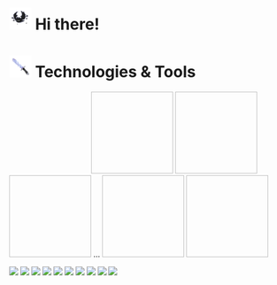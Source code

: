 <h1><img src="src/bat.gif" width="40" height="40"> Hi there!</h1> 

<h1><img src="src/knife.gif" width="40" height="40"> Technologies & Tools</h1>

<svg xmlns="http://www.w3.org/2000/svg"
  xmlns:xlink="http://www.w3.org/1999/xlink" width="148" height="148">
  <img x="0" y="0" width="148" height="148" xlink:href="spinfox_001.png">
    <animate attributeType="CSS" attributeName="opacity" dur="1.25s"
    values="1;0;0;0;0;0;0;0;0;0;0;0;0;0;0;0;0;0;0;0;0;0;0;0;0"
    calcMode="discrete" repeatCount="indefinite" />
  </img>
<img x="0" y="0" width="148" height="148" xlink:href="spinfox_002.png">
    <animate attributeType="CSS" attributeName="opacity" dur="1.25s"
    values="0;1;0;0;0;0;0;0;0;0;0;0;0;0;0;0;0;0;0;0;0;0;0;0;0"
    calcMode="discrete" repeatCount="indefinite" />
  </img>
<img x="0" y="0" width="148" height="148" xlink:href="spinfox_003.png">
    <animate attributeType="CSS" attributeName="opacity" dur="1.25s"
    values="0;0;1;0;0;0;0;0;0;0;0;0;0;0;0;0;0;0;0;0;0;0;0;0;0"
    calcMode="discrete" repeatCount="indefinite" />
  </img>
…
<img x="0" y="0" width="148" height="148" xlink:href="spinfox_024.png">
    <animate attributeType="CSS" attributeName="opacity" dur="1.25s"
    values="0;0;0;0;0;0;0;0;0;0;0;0;0;0;0;0;0;0;0;0;0;0;0;1;0"
    calcMode="discrete" repeatCount="indefinite" />
  </img>
<img x="0" y="0" width="148" height="148" xlink:href="spinfox_025.png">
    <animate attributeType="CSS" attributeName="opacity" dur="1.25s"
    values="0;0;0;0;0;0;0;0;0;0;0;0;0;0;0;0;0;0;0;0;0;0;0;0;1"
    calcMode="discrete" repeatCount="indefinite" />
  </img>
</svg>


![](https://img.shields.io/badge/TypeScript-informational?style=flat-square&logo=typescript&logoColor=ffffff&color=007acc)
![](https://img.shields.io/badge/JavaScript-informational?style=flat-square&logo=javascript&logoColor=323330&color=f0db4f)
![](https://img.shields.io/badge/HTML-informational?style=flat-square&logo=html5&logoColor=ffffff&color=E44D26)
![](https://img.shields.io/badge/CSS-informational?style=flat-square&logo=css3&logoColor=ffffff&color=25A1E1)
![](https://img.shields.io/badge/React-informational?style=flat-square&logo=react&logoColor=ffffff&color=066d89)
![](https://img.shields.io/badge/Vite-informational?style=flat-square&logo=vite&logoColor=ffffff&color=747bff)
![](https://img.shields.io/badge/Node-informational?style=flat-square&logo=node.js&logoColor=ffffff&color=3c873a)
![](https://img.shields.io/badge/Next-informational?style=flat-square&logo=next.js&logoColor=ffffff&color=000000)
![](https://img.shields.io/badge/PostgreSQL-informational?style=flat-square&logo=postgresql&logoColor=ffffff&color=336791)
![](https://img.shields.io/badge/VS%20Code-informational?style=flat-square&logo=visual-studio-code&logoColor=white&color=007acc)


<!--
**TrySquadDF/TrySquadDF** is a ✨ _special_ ✨ repository because its `README.md` (this file) appears on your GitHub profile.

Here are some ideas to get you started:

- 🔭 I’m currently working on ...
- 🌱 I’m currently learning ...
- 👯 I’m looking to collaborate on ...
- 🤔 I’m looking for help with ...
- 💬 Ask me about ...
- 📫 How to reach me: ...
- 😄 Pronouns: ...
- ⚡ Fun fact: ...
-->
